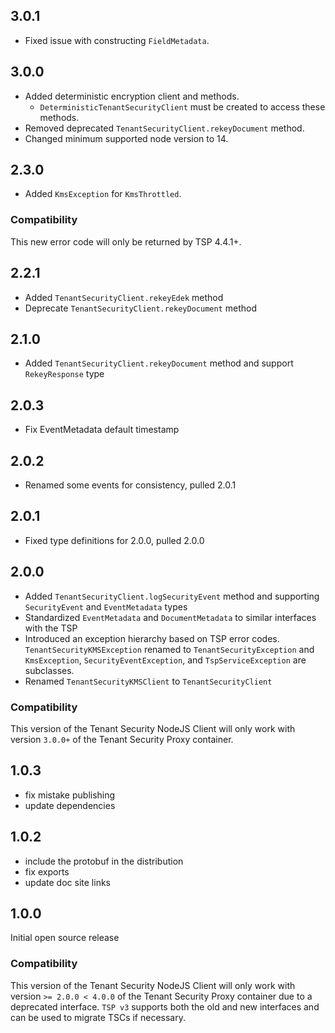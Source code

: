 ## 3.0.1

-   Fixed issue with constructing `FieldMetadata`.

## 3.0.0

-   Added deterministic encryption client and methods.
    -   `DeterministicTenantSecurityClient` must be created to access these methods.
-   Removed deprecated `TenantSecurityClient.rekeyDocument` method.
-   Changed minimum supported node version to 14.

## 2.3.0

-   Added `KmsException` for `KmsThrottled`.

### Compatibility

This new error code will only be returned by TSP 4.4.1+.

## 2.2.1

-   Added `TenantSecurityClient.rekeyEdek` method
-   Deprecate `TenantSecurityClient.rekeyDocument` method

## 2.1.0

-   Added `TenantSecurityClient.rekeyDocument` method and support `RekeyResponse` type

## 2.0.3

-   Fix EventMetadata default timestamp

## 2.0.2

-   Renamed some events for consistency, pulled 2.0.1

## 2.0.1

-   Fixed type definitions for 2.0.0, pulled 2.0.0

## 2.0.0

-   Added `TenantSecurityClient.logSecurityEvent` method and supporting `SecurityEvent` and `EventMetadata` types
-   Standardized `EventMetadata` and `DocumentMetadata` to similar interfaces with the TSP
-   Introduced an exception hierarchy based on TSP error codes. `TenantSecurityKMSException` renamed to `TenantSecurityException` and
    `KmsException`, `SecurityEventException`, and `TspServiceException` are subclasses.
-   Renamed `TenantSecurityKMSClient` to `TenantSecurityClient`

### Compatibility

This version of the Tenant Security NodeJS Client will only work with version `3.0.0+` of the Tenant Security Proxy container.

## 1.0.3

-   fix mistake publishing
-   update dependencies

## 1.0.2

-   include the protobuf in the distribution
-   fix exports
-   update doc site links

## 1.0.0

Initial open source release

### Compatibility

This version of the Tenant Security NodeJS Client will only work with version `>= 2.0.0 < 4.0.0` of the Tenant Security Proxy container due to a deprecated interface. `TSP v3` supports both the old and new interfaces and can be used to migrate TSCs if necessary.
